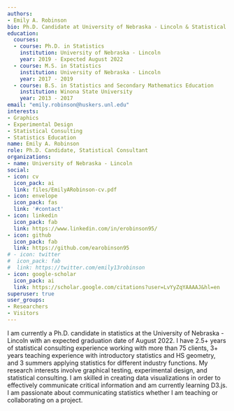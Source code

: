 ```yaml
---
authors:
- Emily A. Robinson
bio: Ph.D. Candidate at University of Nebraska - Lincoln & Statistical Consultant at the SC3L Desk
education:
  courses:
  - course: Ph.D. in Statistics
    institution: University of Nebraska - Lincoln
    year: 2019 - Expected August 2022
  - course: M.S. in Statistics
    institution: University of Nebraska - Lincoln
    year: 2017 - 2019
  - course: B.S. in Statistics and Secondary Mathematics Education
    institution: Winona State University
    year: 2013 - 2017
email: "emily.robinson@huskers.unl.edu"
interests:
- Graphics
- Experimental Design
- Statistical Consulting
- Statistics Education
name: Emily A. Robinson
role: Ph.D. Candidate, Statistical Consultant
organizations:
- name: University of Nebraska - Lincoln
social:
- icon: cv
  icon_pack: ai
  link: files/EmilyARobinson-cv.pdf
- icon: envelope
  icon_pack: fas
  link: '#contact'
- icon: linkedin
  icon_pack: fab
  link: https://www.linkedin.com/in/erobinson95/
- icon: github
  icon_pack: fab
  link: https://github.com/earobinson95
# - icon: twitter
#  icon_pack: fab
#  link: https://twitter.com/emily13robinson
- icon: google-scholar
  icon_pack: ai
  link: https://scholar.google.com/citations?user=LvYyZqYAAAAJ&hl=en
superuser: true
user_groups:
- Researchers
- Visitors
---
```


I am currently a Ph.D. candidate in statistics at the University of Nebraska - Lincoln with an expected graduation date of August 2022. I have 2.5+ years of statistical consulting experience working with more than 75 clients, 3+ years teaching experience with introductory statistics and HS geometry, and 3 summers applying statistics for different industry functions. My research interests involve graphical testing, experimental design, and statistical consulting. I am skilled in creating data visualizations in order to effectively communicate critical information and am currently learning D3.js. I am passionate about communicating statistics whether I am teaching or collaborating on a project.